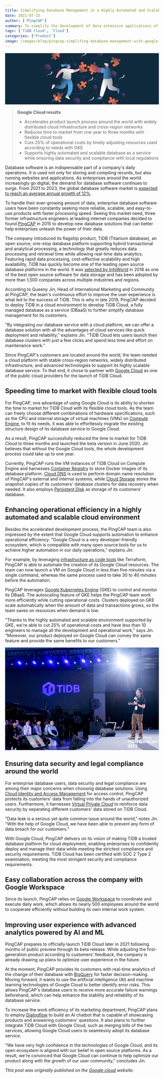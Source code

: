 ```yaml
---
title: Simplifying Database Management in a Highly Automated and Scalable Cloud Environment with Google Cloud
date: 2021-07-15
author: ['PingCAP']
summary: To simplify the development of data-intensive applications of all sizes for global enterprises, PingCAP deploys its database service on Google Cloud, creating a fully managed database-as-a-service TiDB Cloud with high automation, scalability, ease of use, and security compliance.
tags: ['TiDB Cloud', 'Cloud']
categories: ['Product']
image: /images/blog/pingcap-simplifing-database-management-with-google-cloud.jpg
---
```


![Simplifying Database Management in a Highly Automated and Scalable Cloud Environment with Google Cloud](media/pingcap-simplifying-database-management-with-google-cloud.jpg)

> **Google Cloud results**
>
>* Accelerates product launch process around the world with widely distributed cloud infrastructure and cross-region networks
>* Reduces time to market from one year to three months with flexible cloud tools
>* Cuts 25% of operational costs by timely adjusting resources used according to needs with GKE
>* Supports highly automated and scalable database as a service while ensuring data security and compliance with local regulations

Database software is an indispensable part of a company's daily operations. It is used not only for storing and compiling records, but also running websites and applications. As enterprises around the world increasingly go digital, the demand for database software continues to surge. From 2021 to 2023, the global database software market is [expected to reach an average annual growth of 12%](https://www.thebusinessresearchcompany.com/report/database-software-market).

To handle their ever-growing amount of data, enterprise database software users have been constantly seeking more reliable, scalable, and easy-to-use products with faster processing speed. Seeing this market need, three former infrastructure engineers at leading internet companies decided to found [PingCAP](https://pingcap.com/) in 2015 to develop new database solutions that can better help enterprises unleash the power of their data.

The company introduced its flagship product, TiDB (Titanium database), an open source, one-stop database platform supporting hybrid transactional and analytical processing, a technology that greatly reduces data processing and retrieval time while allowing real-time data analytics. Featuring rapid data processing, cost-effective scalability and high availability, TiDB has quickly become one of the leading open source database platforms in the world. It was [selected by InfoWorld](https://www.infoworld.com/article/3306454/the-best-open-source-software-for-data-storage-and-analytics.html) in 2018 as one of the best open source software for data storage and has been adopted by more than 1,500 companies across multiple industries and regions.

According to Queeny Jin, Head of International Marketing and Community at PingCAP, the team's continuous effort to improve the user experience is what led to the success of TiDB. This is why in late 2019, PingCAP decided to deploy TiDB in a cloud environment to develop TiDB Cloud, a fully managed database as a service (DBaaS) to further simplify database management for its customers.

"By integrating our database service with a cloud platform, we can offer a database solution with all the advantages of cloud services like quick deployment and reliability," explains Jin. "TiDB Cloud lets users launch their database clusters with just a few clicks and spend less time and effort on maintenance work."

Since PingCAP's customers are located around the world, the team needed a cloud platform with stable cross-region networks, widely distributed infrastructure, and advanced technologies to support its highly scalable database service. To that end, it chose to partner with [Google Cloud](https://cloud.google.com/) as one of the public cloud providers for the launch of TiDB Cloud.

## Speeding time to market with flexible cloud tools

For PingCAP, one advantage of using Google Cloud is its ability to shorten the time to market for TiDB Cloud with its flexible cloud tools. As the team can freely choose different combinations of hardware specifications, such as the CPU and internal storage of virtual machines (VMs) on [Compute Engine](https://cloud.google.com/compute), to fit its needs, it was able to effortlessly migrate the existing structure design of its database service to Google Cloud.

As a result, PingCAP successfully reduced the time to market for TiDB Cloud to three months and launched the beta version in June 2020. Jin believes that without the Google Cloud tools, the whole development process could take up to one year.

Currently, PingCAP runs the VM instances of TiDB Cloud on Compute Engine and harnesses [Container Registry](https://cloud.google.com/container-registry) to store Docker images of its database platform. [Cloud DNS](https://cloud.google.com/dns) is used to perform domain name resolution of PingCAP's external and internal systems, while [Cloud Storage](https://cloud.google.com/storage) stores the snapshot copies of its customers' database clusters for data recovery when needed. It also employs [Persistent Disk](https://cloud.google.com/persistent-disk) as storage of its customers' database.

## Enhancing operational efficiency in a highly automated and scalable cloud environment

Besides the accelerated development process, the PingCAP team is also impressed by the extent that Google Cloud supports automation to enhance operational efficiency. "Google Cloud is a very developer-friendly ecosystem, which is compatible with many open source tools for us to achieve higher automation in our daily operations," explains Jin.

For example, by leveraging [infrastructure as code tools](https://cloud.google.com/recommender/docs/tutorial-iac) like Terraform, PingCAP is able to automate the creation of its Google Cloud resources. The team can now launch a VM on Google Cloud in less than five minutes via a single command, whereas the same process used to take 30 to 40 minutes before the automation.

PingCAP leverages [Google Kubernetes Engine](https://cloud.google.com/kubernetes-engine) (GKE) to control and monitor its DBaaS. The autoscaling feature of GKE helps the PingCAP team work more efficiently while cutting operational costs. Clusters deployed on GKE scale automatically when the amount of data and transactions grows, so the team saves on resources when demand is low.

"Thanks to the highly automated and scalable environment supported by GKE, we're able to cut 25% of operational costs and have less than 10 engineers to manage all the development and operational work," says Jin. "Moreover, our product deployed on Google Cloud can convey the same feature and provide the same benefits to our customers."

![TiDB DevCon 2019](media/tidb-devcon-2019.jpg)

## Ensuring data security and legal compliance around the world

For enterprise database users, data security and legal compliance are among their major concerns when choosing database solutions. Using [Cloud Identity and Access Management](https://cloud.google.com/iam) for access control, PingCAP protects its customers' data from falling into the hands of unauthorized users. Furthermore, it harnesses [Virtual Private Cloud](https://cloud.google.com/vpc) to reinforce data security by separating different customers' data stored on TiDB Cloud.

"Data leak is a serious yet quite common issue around the world," notes Jin. "With the help of Google Cloud, we have been able to prevent any form of data breach for our customers."

With Google Cloud, PingCAP delivers on its vision of making TiDB a trusted database platform for cloud deployment, enabling enterprises to confidently deploy and manage their data while meeting the strictest compliance and security requirements. TiDB Cloud has been certified with SOC 2 Type 2 examination, meeting the most stringent security and compliance requirements.

## Easy collaboration across the company with Google Workspace

Since its launch, PingCAP relies on [Google Workspace](https://workspace.google.com/) to coordinate and execute daily work, which allows its nearly 500 employees around the world to cooperate efficiently without building its own internal work system.

## Improving user experience with advanced analytics powered by AI and ML

PingCAP prepares to officially launch TiDB Cloud later in 2021 following months of public preview through its beta release. While adjusting the first-generation product according to customers' feedback, the company is already drawing up plans to optimize user experience in the future.

At the moment, PingCAP provides its customers with real-time analytics of the change of their database with [BigQuery](https://cloud.google.com/bigquery) for faster decision-making. Moving forward, it wants to use the artificial intelligence (AI) and machine learning technologies of Google Cloud to better identify error risks. This allows PingCAP's database users to receive more accurate failure warnings beforehand, which can help enhance the stability and reliability of its database service.

To increase the work efficiency of its marketing department, PingCAP plans to employ [Dialogflow](https://cloud.google.com/dialogflow) to build an AI chatbot that is capable of showcasing products and answering customers' questions. It also plans to further integrate TiDB Cloud with Google Cloud, such as merging bills of the two services, allowing Google Cloud users to seamlessly adopt its database service.

"We have very high confidence in the technologies of Google Cloud, and its open ecosystem is aligned with our belief in open source platforms. As a result, we're convinced that Google Cloud can continue to help optimize our product along with the growth of our user community," concludes Jin.

_This post was originally published on the [Google cloud](https://cloud.google.com/customers/pingcap) website._
